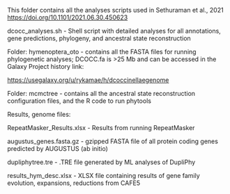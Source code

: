 This folder contains all the analyses scripts used in Sethuraman et al., 2021 https://doi.org/10.1101/2021.06.30.450623

dcocc_analyses.sh - Shell script with detailed analyses for all annotations, gene predictions, phylogeny, and ancestral state reconstruction

Folder: hymenoptera_oto - contains all the FASTA files for running phylogenetic analyses; DCOCC.fa is >25 Mb and can be accessed in the Galaxy Project history link:

https://usegalaxy.org/u/rykamae/h/dcoccinellaegenome

Folder: mcmctree - contains all the ancestral state reconstruction configuration files, and the R code to run phytools

Results, genome files:

RepeatMasker_Results.xlsx - Results from running RepeatMasker

augustus_genes.fasta.gz - gzipped FASTA file of all protein coding genes predicted by AUGUSTUS (ab initio)

dupliphytree.tre - .TRE file generated by ML analyses of DupliPhy

results_hym_desc.xlsx - XLSX file containing results of gene family evolution, expansions, reductions from CAFE5
